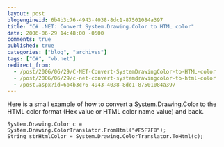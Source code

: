 ```yaml
---
layout: post
blogengineid: 6b4b3c76-4943-4038-8dc1-87501084a397
title: "C# .NET: Convert System.Drawing.Color to HTML color"
date: 2006-06-29 14:48:00 -0500
comments: true
published: true
categories: ["blog", "archives"]
tags: ["C#", "vb.net"]
redirect_from: 
  - /post/2006/06/29/C-NET-Convert-SystemDrawingColor-to-HTML-color
  - /post/2006/06/29/c-net-convert-systemdrawingcolor-to-html-color
  - /post.aspx?id=6b4b3c76-4943-4038-8dc1-87501084a397
---
```

<!-- more -->

Here is a small example of how to convert a System.Drawing.Color to the HTML color format (Hex value or HTML color name value) and back.

```
System.Drawing.Color c = System.Drawing.ColorTranslator.FromHtml("#F5F7F8");
String strHtmlColor = System.Drawing.ColorTranslator.ToHtml(c);
```
